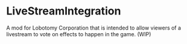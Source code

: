 # LiveStreamIntegration
A mod for Lobotomy Corporation that is intended to allow viewers of a livestream to vote on effects to happen in the game. (WIP)
